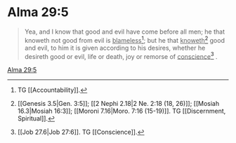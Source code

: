 # Alma 29:5

> Yea, and I know that good and evil have come before all men; he that knoweth not good from evil is <u>blameless</u>[^a]; but he that <u>knoweth</u>[^b] good and evil, to him it is given according to his desires, whether he desireth good or evil, life or death, joy or remorse of <u>conscience</u>[^c] .

[Alma 29:5](https://www.churchofjesuschrist.org/study/scriptures/bofm/alma/29?lang=eng&id=p5#p5)


[^a]: TG [[Accountability]].
[^b]: [[Genesis 3.5|Gen. 3:5]]; [[2 Nephi 2.18|2 Ne. 2:18 (18, 26)]]; [[Mosiah 16.3|Mosiah 16:3]]; [[Moroni 7.16|Moro. 7:16 (15-19)]]. TG [[Discernment, Spiritual]].
[^c]: [[Job 27.6|Job 27:6]]. TG [[Conscience]].

